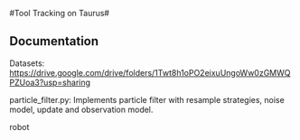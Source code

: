 #Tool Tracking on Taurus#


## Documentation ##

Datasets: https://drive.google.com/drive/folders/1Twt8h1oPO2eixuUngoWw0zGMWQPZUoa3?usp=sharing

particle_filter.py: Implements particle filter with resample strategies, noise model, update and observation model.

robot 